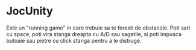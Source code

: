 # JocUnity

Este un "running game" in care trebuie sa te feresti de obstacole. Poti sari cu space, poti vira stanga dreapta cu A/D sau sagetile, si poti impusca butoaie sau pietre cu click stanga pentru a le distruge.
